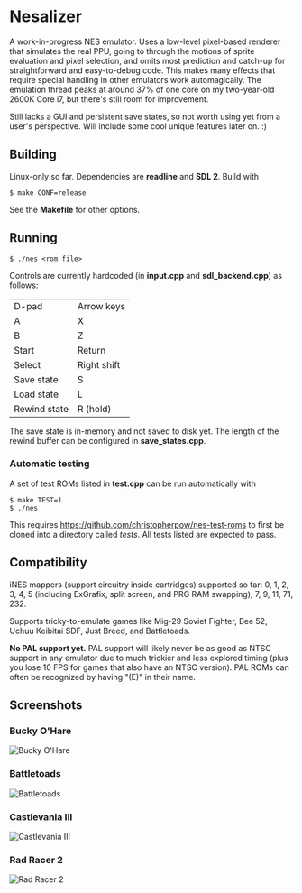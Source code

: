 # Nesalizer #

A work-in-progress NES emulator. Uses a low-level pixel-based renderer that
simulates the real PPU, going to through the motions of sprite evaluation and
pixel selection, and omits most prediction and catch-up for straightforward and
easy-to-debug code. This makes many effects that require special handling in
other emulators work automagically. The emulation thread peaks at around 37% of
one core on my two-year-old 2600K Core i7, but there's still room for
improvement.

Still lacks a GUI and persistent save states, so not worth using yet from a
user's perspective. Will include some cool unique features later on. :)

## Building ##

Linux-only so far. Dependencies are <b>readline</b> and <b>SDL 2</b>. Build
with

    $ make CONF=release

See the <b>Makefile</b> for other options.

## Running ##

    $ ./nes <rom file>

Controls are currently hardcoded (in <b>input.cpp</b> and <b>sdl_backend.cpp</b>) as follows:

<table>
  <tr><td>D-pad       </td><td>Arrow keys </td></tr>
  <tr><td>A           </td><td>X          </td></tr>
  <tr><td>B           </td><td>Z          </td></tr>
  <tr><td>Start       </td><td>Return     </td></tr>
  <tr><td>Select      </td><td>Right shift</td></tr>
  <tr><td>Save state  </td><td>S          </td></tr>
  <tr><td>Load state  </td><td>L          </td></tr>
  <tr><td>Rewind state</td><td>R (hold)   </td></tr>
</table>

The save state is in-memory and not saved to disk yet. The length of the rewind
buffer can be configured in <b>save\_states.cpp</b>.

### Automatic testing ###

A set of test ROMs listed in <b>test.cpp</b> can be run automatically with

    $ make TEST=1
    $ ./nes

This requires https://github.com/christopherpow/nes-test-roms to first be
cloned into a directory called <i>tests</i>. All tests listed are expected to
pass.

## Compatibility ##

iNES mappers (support circuitry inside cartridges) supported so far: 0, 1, 2, 3, 4, 5 (including ExGrafix, split screen, and PRG RAM swapping), 7, 9, 11, 71, 232.

Supports tricky-to-emulate games like Mig-29 Soviet Fighter, Bee 52, Uchuu Keibitai SDF, Just Breed, and Battletoads.

<b>No PAL support yet.</b> PAL support will likely never be as good as NTSC support in any emulator due to much
trickier and less explored timing (plus you lose 10 FPS for games that also have an NTSC version). PAL ROMs can
often be recognized by having "(E)" in their name.

## Screenshots ##

### Bucky O'Hare ###

![Bucky O'Hare](https://raw.github.com/ulfalizer/nesalizer/screenshots/bucky.png)

### Battletoads ###

![Battletoads](https://raw.github.com/ulfalizer/nesalizer/screenshots/battletoads.png)

### Castlevania III ###

![Castlevania III](https://raw.github.com/ulfalizer/nesalizer/screenshots/cv3.png)

### Rad Racer 2 ###

![Rad Racer 2](https://raw.github.com/ulfalizer/nesalizer/screenshots/radracer2.png)
